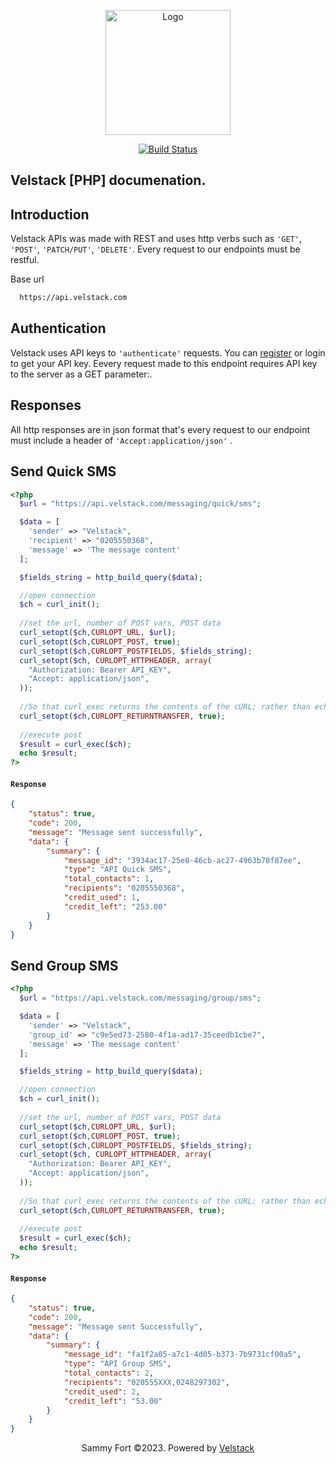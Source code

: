 <p align="center"><a href="https://velstack.com" target="_blank"><img src="https://dashboard.velstack.com/build/images/velstack/logo-white.png" width="200" alt="  Logo"></a></p>

<p align="center">
<a href="https://github.com/velstack/"><img src="https://img.shields.io/badge/%3C%2F%3E-PHP%20-blue" alt="Build Status"></a>
 

 

</p>
 

## Velstack [PHP] documenation.

## Introduction
Velstack APIs was made with REST and uses http verbs such as `'GET'`, `'POST'`, `'PATCH/PUT'`, `'DELETE'`. Every request to our endpoints must be restful.

Base url
```bash
  https://api.velstack.com
```

## Authentication

Velstack uses API keys to `'authenticate'` requests. You can [register](https://dashboard.velstack.com/) or login to get your API key.
Eevery request made to this endpoint requires API key to the server as a GET parameter:.   

## Responses

All http responses are in json format that's every request to our endpoint must include a header of `'Accept:application/json'` .   

 
## Send Quick SMS

```php
<?php
  $url = "https://api.velstack.com/messaging/quick/sms";

  $data = [
    'sender' => "Velstack",
    'recipient' => "0205550368",
    'message' => 'The message content'
  ];

  $fields_string = http_build_query($data);

  //open connection
  $ch = curl_init();
  
  //set the url, number of POST vars, POST data
  curl_setopt($ch,CURLOPT_URL, $url);
  curl_setopt($ch,CURLOPT_POST, true);
  curl_setopt($ch,CURLOPT_POSTFIELDS, $fields_string);
  curl_setopt($ch, CURLOPT_HTTPHEADER, array(
    "Authorization: Bearer API_KEY",
    "Accept: application/json",
  ));
  
  //So that curl_exec returns the contents of the cURL; rather than echoing it
  curl_setopt($ch,CURLOPT_RETURNTRANSFER, true); 
  
  //execute post
  $result = curl_exec($ch);
  echo $result;
?>

```
 
 
 
 

#### `Response`
```json
{
    "status": true,
    "code": 200,
    "message": "Message sent successfully",
    "data": {
        "summary": {
            "message_id": "3934ac17-25e8-46cb-ac27-4963b78f87ee",
            "type": "API Quick SMS",
            "total_contacts": 1,
            "recipients": "0205550368",
            "credit_used": 1,
            "credit_left": "253.00"
        }
    }
}

```
 
 
  
## Send Group SMS

```php
<?php
  $url = "https://api.velstack.com/messaging/group/sms";

  $data = [
    'sender' => "Velstack",
    'group_id' => "c9e5ed73-2580-4f1a-ad17-35ceedb1cbe7",
    'message' => 'The message content'
  ];

  $fields_string = http_build_query($data);

  //open connection
  $ch = curl_init();
  
  //set the url, number of POST vars, POST data
  curl_setopt($ch,CURLOPT_URL, $url);
  curl_setopt($ch,CURLOPT_POST, true);
  curl_setopt($ch,CURLOPT_POSTFIELDS, $fields_string);
  curl_setopt($ch, CURLOPT_HTTPHEADER, array(
    "Authorization: Bearer API_KEY",
    "Accept: application/json",
  ));
  
  //So that curl_exec returns the contents of the cURL; rather than echoing it
  curl_setopt($ch,CURLOPT_RETURNTRANSFER, true); 
  
  //execute post
  $result = curl_exec($ch);
  echo $result;
?>

```
 
 
 
 

#### `Response`
```json
{
    "status": true,
    "code": 200,
    "message": "Message sent Successfully",
    "data": {
        "summary": {
            "message_id": "fa1f2a05-a7c1-4d05-b373-7b9731cf00a5",
            "type": "API Group SMS",
            "total_contacts": 2,
            "recipients": "020555XXX,0248297302",
            "credit_used": 2,
            "credit_left": "53.00"
        }
    }
}

```
  
<p align="center">
  Sammy Fort ©2023. Powered by <a href="https://velstack.com/">Velstack</a>
</p>
